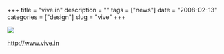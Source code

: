 +++
title = "vive.in"
description = ""
tags = ["news"]
date = "2008-02-13"
categories = ["design"]
slug = "vive"
+++


 

  <div id="screens-thumbs" class="clearfix">
    <div class="txt-center" id="design-submission"><a href="http://www.vive.in/"><img id='bluga-thumbnail-933' class='bluga-thumbnail large' src='//konigi.com/media/bluga/
wt47f279e187cca_0.jpg'/></a></div>  
  </div>   
<p><a href="http://www.vive.in/">http://www.vive.in</a></p>





